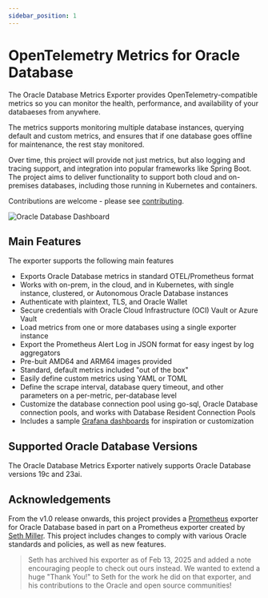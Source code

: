 ```yaml
---
sidebar_position: 1
---
```


# OpenTelemetry Metrics for Oracle Database

The Oracle Database Metrics Exporter provides OpenTelemetry-compatible metrics so you can monitor the health, performance, and availability of your databaeses from anywhere.

The metrics supports monitoring multiple database instances, querying default and custom metrics, and ensures that if one database goes offline for maintenance, the rest stay monitored.

Over time, this project will provide not just metrics, but also logging and tracing support, and integration into popular frameworks like Spring Boot. The project aims to deliver functionality to support both cloud and on-premises databases, including those running in Kubernetes and containers.

Contributions are welcome - please see [contributing](https://github.com/oracle/oracle-db-appdev-monitoring/blob/main/CONTRIBUTING.md).

![Oracle Database Dashboard](/img/exporter-running-against-basedb.png)

## Main Features

The exporter supports the following main features

- Exports Oracle Database metrics in standard OTEL/Prometheus format
- Works with on-prem, in the cloud, and in Kubernetes, with single instance, clustered, or Autonomous Oracle Database instances
- Authenticate with plaintext, TLS, and Oracle Wallet
- Secure credentials with Oracle Cloud Infrastructure (OCI) Vault or Azure Vault
- Load metrics from one or more databases using a single exporter instance
- Export the Prometheus Alert Log in JSON format for easy ingest by log aggregators
- Pre-buit AMD64 and ARM64 images provided
- Standard, default metrics included "out of the box"
- Easily define custom metrics using YAML or TOML
- Define the scrape interval, database query timeout, and other parameters on a per-metric, per-database level
- Customize the database connection pool using go-sql, Oracle Database connection pools, and works with Database Resident Connection Pools
- Includes a sample [Grafana dashboards](https://github.com/oracle/oracle-db-appdev-monitoring/tree/main/docker-compose/grafana) for inspiration or customization

## Supported Oracle Database Versions

The Oracle Database Metrics Exporter natively supports Oracle Database versions 19c and 23ai.

## Acknowledgements

From the v1.0 release onwards, this project provides a [Prometheus](https://prometheus.io/) exporter for Oracle Database based in part on a Prometheus exporter created by [Seth Miller](https://github.com/iamseth/oracledb_exporter). This project includes changes to comply with various Oracle standards and policies, as well as new features.

> Seth has archived his exporter as of Feb 13, 2025 and added a note encouraging people to check out ours instead.  We wanted to extend a huge "Thank You!" to Seth for the work he did on that exporter, and his contributions to the Oracle and open source communities!

